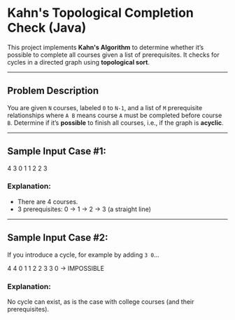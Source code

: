 # Kahn's Topological Completion Check (Java)

This project implements **Kahn's Algorithm** to determine whether it’s possible to complete all courses given a list of prerequisites. It checks for cycles in a directed graph using **topological sort**.

---

## Problem Description

You are given `N` courses, labeled `0` to `N-1`, and a list of `M` prerequisite relationships where `A B` means course `A` must be completed before course `B`. Determine if it’s **possible** to finish all courses, i.e., if the graph is **acyclic**.

---

## Sample Input Case #1:

4 3
0 1
1 2
2 3

### Explanation:

- There are 4 courses.
- 3 prerequisites: 0 → 1 → 2 → 3 (a straight line)

---
## Sample Input Case #2:

If you introduce a cycle, for example by adding `3 0`...

4 4
0 1
1 2
2 3
3 0
 → IMPOSSIBLE

### Explanation:
No cycle can exist, as is the case with college courses (and their prerequisites). 

